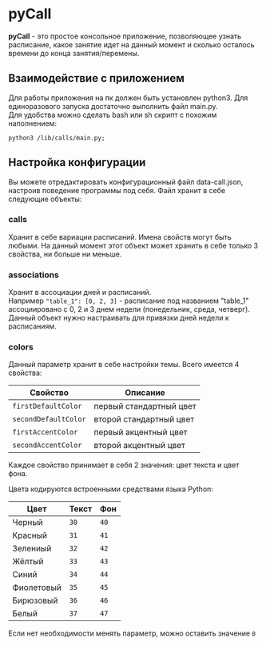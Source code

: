 # pyCall

<b>pyCall</b> - это простое консольное приложение, позволяющее узнать расписание, какое занятие идет на данный момент и сколько осталось времени до конца занятия/перемены.

## Взаимодействие с приложением

Для работы приложения на пк должен быть установлен python3. Для единоразового запуска достаточно выполнить файл main.py.  
Для удобства можно сделать bash или sh скрипт с похожим наполнением:

```python3 /lib/calls/main.py;```

## Настройка конфигурации

Вы можете отредактировать конфигурационный файл data-call.json, настроив поведение программы под себя. Файл хранит в себе следующие объекты:

### calls
Хранит в себе вариации расписаний. Имена свойств могут быть любыми. На данный момент этот объект может хранить в себе только 3 свойства, ни больше ни меньше.
### associations
Хранит в ассоциации дней и расписаний.  
Например ```"table_1": [0, 2, 3]``` - расписание под названием "table_1" ассоциировано с 0, 2 и 3 днем недели (понедельник, среда, четверг). Данный объект нужно настраивать для привязки дней недели к расписаниям.
### colors
Данный параметр хранит в себе настройки темы. Всего имеется 4 свойства:

|   Свойство                    |   Описание                |
|-------------------------------|---------------------------|
|   ```firstDefaultColor```     |   первый стандартный цвет |
|   ```secondDefaultColor```    |   второй стандартный цвет |
|   ```firstAccentColor```      |   первый акцентный цвет   |
|   ```secondAccentColor```     |   второй акцентный цвет   |

Каждое свойство принимает в себя 2 значения: цвет текста и цвет фона.

Цвета кодируются встроенными средствами языка Python:

|   Цвет        |   Текст         |   Фон           |
|---------------|-----------------|-----------------|
|   Черный      |   ```30```      |   ```40```      |
|   Красный     |   ```31```      |   ```41```      |
|   Зелениый    |   ```32```      |   ```42```      |
|   Жёлтый      |   ```33```      |   ```43```      |
|   Синий       |   ```34```      |   ```44```      |
|   Фиолетовый  |   ```35```      |   ```45```      |
|   Бирюзовый   |   ```36```      |   ```46```      |
|   Белый       |   ```37```      |   ```47```      |

Если нет необходимости менять параметр, можно оставить значение ```0```
